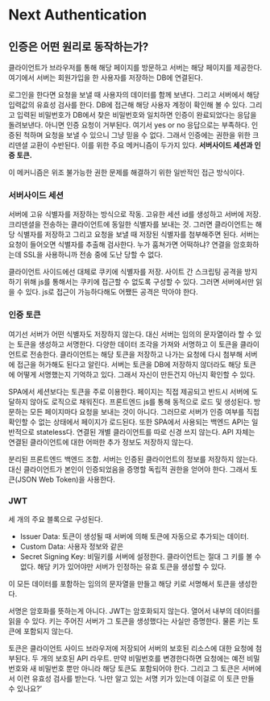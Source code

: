 # Next Authentication

## 인증은 어떤 원리로 동작하는가?

클라이언트가 브라우저를 통해 해당 페이지를 방문하고 서버는 해당 페이지를 제공한다. 여기에서 서버는 회원가입을 한 사용자를 저장하는 DB에 연결된다.

로그인을 한다면 요청을 보낼 때 사용자의 데이터를 함께 보낸다. 그리고 서버에서 해당 입력값의 유효성 검사를 한다. DB에 접근해 해당 사용자 계정이 확인해 볼 수 있다. 그리고 입력된 비밀번호가 DB에서 찾은 비밀번호와 일치하면 인증이 완료되었다는 응답을 돌려보낸다. 아니면 인증 요청이 거부된다. 여기서 yes or no 응답으로는 부족하다. 인증된 척하며 요청을 보낼 수 있으니 그냥 믿을 수 없다. 그래서 인증에는 권한을 위한 크리덴셜 교환이 수반된다. 이를 위한 주요 메커니즘이 두가지 있다. **서버사이드 세션과 인증 토큰.**

이 메커니즘은 위조 불가능한 권한 문제를 해결하기 위한 일반적인 접근 방식이다.

### 서버사이드 세션

서버에 고유 식별자를 저장하는 방식으로 작동. 고유한 세션 id를 생성하고 서버에 저장. 크리덴셜을 전송하는 클라이언트에 동일한 식별자를 보내는 것. 그러면 클라이언트는 해당 식별자를 저장하고 그리고 요청을 보낼 때 저장된 식별자를 첨부해주면 된다. 서버는 요청이 들어오면 식별자를 추출해 검사한다. 누가 훔쳐가면 어떡하냐? 연결을 암호화하는데 SSL을 사용하니까 전송 중에 도난 당할 수 없다.

클라이언트 사이드에선 대체로 쿠키에 식별자를 저장. 사이트 간 스크립팅 공격을 방지하기 위해 js를 통해서는 쿠키에 접근할 수 없도록 구성할 수 있다. 그러면 서버에서만 읽을 수 있다. js로 접근이 가능하다해도 어쨌든 공격은 막아야 한다.

### 인증 토큰

여기선 서버가 어떤 식별자도 저장하지 않는다. 대신 서버는 임의의 문자열이라 할 수 있는 토큰을 생성하고 서명한다. 다양한 데이터 조각을 가져와 서명하고 이 토큰을 클라이언트로 전송한다. 클라이언트는 해당 토큰을 저장하고 나가는 요청에 다시 첨부해 서버에 접근을 허가해도 된다고 알린다. 서버는 토큰을 DB에 저장하지 않더라도 해당 토큰에 어떻게 서명했는지 기억하고 있다. 그래서 자신이 만든건지 아닌지 확인할 수 있다.

SPA에서 세션보다는 토큰을 주로 이용한다. 페이지는 직접 제공되고 반드시 서버에 도달하지 않아도 로직으로 채워진다. 프론트엔드 js를 통해 동적으로 로드 및 생성된다. 방문하는 모든 페이지마다 요청을 보내는 것이 아니다. 그러므로 서버가 인증 여부를 직접 확인할 수 없는 상태에서 페이지가 로드된다. 또한 SPA에서 사용되는 백엔드 API는 일반적으로 stateless다. 연결된 개별 클라이언트를 따로 신경 쓰지 않는다. API 자체는 연결된 클라이언트에 대한 어떠한 추가 정보도 저장하지 않는다.

분리된 프론트엔드 백엔드 조합. 서버는 인증된 클라이언트의 정보를 저장하지 않는다. 대신 클라이언트가 본인이 인증되었음을 증명할 독립적 권한을 얻어야 한다. 그래서 토큰(JSON Web Token)을 사용한다.

### JWT

세 개의 주요 블록으로 구성된다.

- Issuer Data: 토큰이 생성될 때 서버에 의해 토큰에 자동으로 추가되는 데이터.
- Custom Data: 사용자 정보와 같은
- Secret Signing Key: 비밀키를 서버에 설정한다. 클라이언트는 절대 그 키를 볼 수 없다. 해당 키가 있어야만 서버가 인정하는 유효 토큰을 생성할 수 있다.

이 모든 데이터를 포함하는 임의의 문자열을 만들고 해당 키로 서명해서 토큰을 생성한다.

서명은 암호화를 뜻하는게 아니다. JWT는 암호화되지 않는다. 열어서 내부의 데이터를 읽을 수 있다. 키는 주어진 서버가 그 토큰을 생성했다는 사실만 증명한다. 물론 키는 토큰에 포함되지 않는다.

토큰은 클라이언트 사이드 브라우저에 저장되어 서버의 보호된 리소스에 대한 요청에 첨부된다. 두 개의 보호된 API 라우트. 만약 비밀번호를 변경한다하면 요청에는 예전 비밀번호와 새 비밀번호 뿐만 아니라 해당 토큰도 포함되어야 한다. 그리고 그 토큰은 서버에서 이런 유효성 검사를 받는다. ‘나만 알고 있는 서명 키가 있는데 이걸로 이 토큰 만들 수 있나요?’
